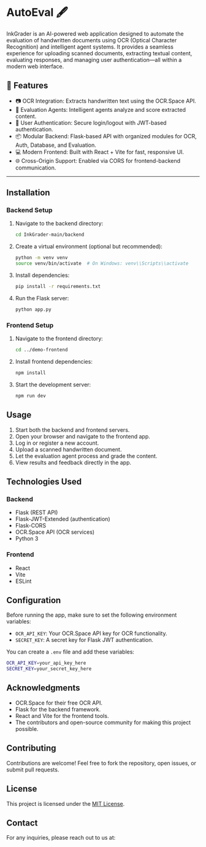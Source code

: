 # AutoEval 🖋

InkGrader is an AI-powered web application designed to automate the evaluation of handwritten documents using OCR (Optical Character Recognition) and intelligent agent systems. It provides a seamless experience for uploading scanned documents, extracting textual content, evaluating responses, and managing user authentication—all within a modern web interface.

## 🚀 Features

- 📷 OCR Integration: Extracts handwritten text using the OCR.Space API.
- 🤖 Evaluation Agents: Intelligent agents analyze and score extracted content.
- 🔐 User Authentication: Secure login/logout with JWT-based authentication.
- 📦 Modular Backend: Flask-based API with organized modules for OCR, Auth, Database, and Evaluation.
- 💻 Modern Frontend: Built with React + Vite for fast, responsive UI.
- 🌐 Cross-Origin Support: Enabled via CORS for frontend-backend communication.

---

## Installation

### Backend Setup

1. Navigate to the backend directory:
   ```bash
   cd InkGrader-main/backend
   ```

2. Create a virtual environment (optional but recommended):
   ```bash
   python -m venv venv
   source venv/bin/activate  # On Windows: venv\\Scripts\\activate
   ```

3. Install dependencies:
   ```bash
   pip install -r requirements.txt
   ```

4. Run the Flask server:
   ```bash
   python app.py
   ```

### Frontend Setup

1. Navigate to the frontend directory:
   ```bash
   cd ../demo-frontend
   ```

2. Install frontend dependencies:
   ```bash
   npm install
   ```

3. Start the development server:
   ```bash
   npm run dev
   ```

## Usage

1. Start both the backend and frontend servers.
2. Open your browser and navigate to the frontend app.
3. Log in or register a new account.
4. Upload a scanned handwritten document.
5. Let the evaluation agent process and grade the content.
6. View results and feedback directly in the app.

## Technologies Used

### Backend
- Flask (REST API)
- Flask-JWT-Extended (authentication)
- Flask-CORS
- OCR.Space API (OCR services)
- Python 3

### Frontend
- React
- Vite
- ESLint

## Configuration

Before running the app, make sure to set the following environment variables:

- `OCR_API_KEY`: Your OCR.Space API key for OCR functionality.
- `SECRET_KEY`: A secret key for Flask JWT authentication.

You can create a `.env` file and add these variables:
```bash
OCR_API_KEY=your_api_key_here
SECRET_KEY=your_secret_key_here
```

## Acknowledgments

- OCR.Space for their free OCR API.
- Flask for the backend framework.
- React and Vite for the frontend tools.
- The contributors and open-source community for making this project possible.

## Contributing

Contributions are welcome! Feel free to fork the repository, open issues, or submit pull requests.

## License

This project is licensed under the [MIT License](https://choosealicense.com/licenses/mit/).

## Contact

For any inquiries, please reach out to us at:
